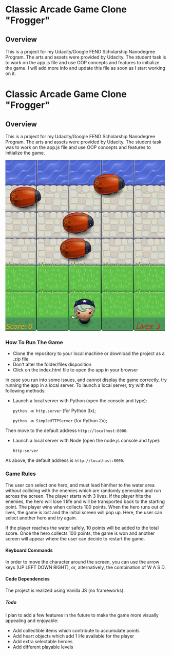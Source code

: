 # Classic Arcade Game Clone "Frogger"

## Overview
This is a project for my Udacity/Google FEND Scholarship Nanodegree Program. The arts and assets were provided by Udacity. 
The student task is to work on the app.js file and use OOP concepts and features to initialize the game.
I will add more info and update this file as soon as I start working on it.
# Classic Arcade Game Clone "Frogger"

## Overview
This is a project for my Udacity/Google FEND Scholarship Nanodegree Program. The arts and assets were provided by Udacity. 
The student task was to work on the app.js file and use OOP concepts and features to initialize the game.

![Game Screen](https://github.com/DownTheMatrix/Classic-Arcade-Game/blob/master/Screenshot.png?raw=true)

### How To Run The Game
+ Clone the repository to your local machine or download the project as a .zip file
+ Don't alter the folder/files disposition
+ Click on the index.html file to open the app in your browser

In case you run into some issues, and cannot display the game correctly, try running the app in a local server. To launch a local server, try with the following methods: 

+ Launch a local server with Python (open the console and type):

  `python -m http.server` (for Python 3x);
  
  `python -m SimpleHTTPServer` (for Python 2x);

Then move to the default address `http://localhost:8000`.

+ Launch a local server with Node (open the node.js console and type):

  `http-server`

As above, the default address is `http://localhost:8000`.

### Game Rules
The user can select one hero, and must lead him/her to the water area without colliding with the enemies which are randomly generated and run across the screen. The player starts with 3 lives. If the player hits the enemies, the hero will lose 1 life and will be transported back to the starting point. The player wins when collects 100 points.
When the hero runs out of lives, the game is lost and the initial screen will pop up. Here, the user can select another hero and try again.

If the player reaches the water safely, 10 points will be added to the total score. 
Once the hero collects 100 points, the game is won and another screen will appear where the user can decide to restart the game. 

#### Keyboard Commands
In order to move the character around the screen, you can use the arrow keys (UP LEFT DOWN RIGHT), or, alternatively, the combination of W A S D. 

#### Code Dependencies
The project is realized using Vanilla JS (no frameworks). 

##### Todo
I plan to add a few features in the future to make the game more visually appealing and enjoyable: 

+ Add collectible items which contribute to accumulate points
+ Add heart objects which add 1 life available for the player
+ Add extra selectable heroes
+ Add different playable levels

